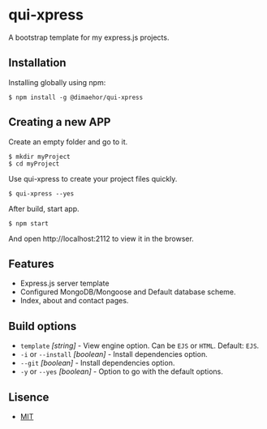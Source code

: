 # qui-xpress

A bootstrap template for my express.js projects.


## Installation

Installing globally using npm:

```
$ npm install -g @dimaehor/qui-xpress
```


## Creating a new APP

Create an empty folder and go to it.

``` 
$ mkdir myProject
$ cd myProject
```

Use qui-xpress to create your project files quickly.

``` 
$ qui-xpress --yes
```

After build, start app.

``` 
$ npm start
```

And open http://localhost:2112 to view it in the browser.


## Features

- Express.js server template
- Configured MongoDB/Mongoose and Default database scheme.
- Index, about and contact pages.

## Build options

* `template` _[string]_ - View engine option. Can be `EJS` or `HTML`. Default: `EJS`.
* `-i` or `--install` _[boolean]_ - Install dependencies option.
* `--git` _[boolean]_ - Install dependencies option.
* `-y` or `--yes` _[boolean]_ - Option to go with the default options.


## Lisence


* [ MIT ]( https://github.com/git/git-scm.com/blob/main/MIT-LICENSE.txt )
